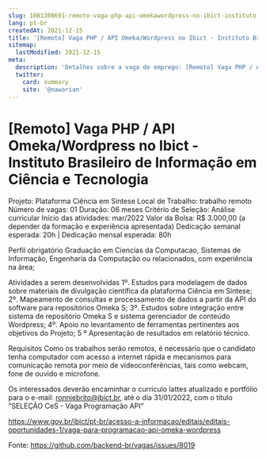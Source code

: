 ```yaml
---
slug: 1081308691-remoto-vaga-php-api-omekawordpress-no-ibict-instituto-brasileiro-de-informacao-em-ciencia-e-tecnologia
lang: pt-br
createdAt: 2021-12-15
title: '[Remoto] Vaga PHP / API Omeka/Wordpress no Ibict - Instituto Brasileiro de Informação em Ciência e Tecnologia - Vaga de Emprego'
sitemap:
  lastModified: 2021-12-15
meta:
  description: 'Detalhes sobre a vaga de emprego: [Remoto] Vaga PHP / API Omeka/Wordpress no Ibict - Instituto Brasileiro de Informação em Ciência e Tecnologia'
  twitter:
    card: summary
    site: '@nawarian'
---
```


# [Remoto] Vaga PHP / API Omeka/Wordpress no Ibict - Instituto Brasileiro de Informação em Ciência e Tecnologia

Projeto: Plataforma Ciência em Síntese
Local de Trabalho: trabalho remoto
Número de vagas: 01
Duração: 06 meses
Critério de Seleção: Análise curricular
Início das atividades: mar/2022
Valor da Bolsa: R$ 3.000,00 (a depender da formação e experiência apresentada)
Dedicação semanal esperada: 20h | Dedicação mensal esperada: 80h

Perfil obrigatório
Graduação em Ciencias da Computacao, Sistemas de Informação, Engenharia da Computação ou relacionados, com experiência na área;

Atividades a serem desenvolvidas
1º. Estudos para modelagem de dados sobre materiais de divulgação científica da  plataforma Ciência em Síntese;
2º. Mapeamento de consultas e processamento de dados a partir da API do software para  repositórios Omeka S;
3º. Estudos sobre integração entre sistema de repositório Omeka S e sistema gerenciador  de conteúdo Wordpress;
4º. Apoio no levantamento de ferramentas pertinentes aos objetivos do Projeto; 5 º Apresentação de resultados em relatório técnico.

Requisitos
Como os trabalhos serão remotos, é necessário que o candidato tenha computador com acesso a internet rápida e mecanismos para comunicação remota por meio de videoconferências, tais como webcam, fone de ouvido e microfone.

Os interessados deverão encaminhar o currículo lattes atualizado e portfólio para o e-mail: ronniebrito@ibict.br, até o dia 31/01/2022, com o título “SELEÇÃO CeS - Vaga Programação API”

https://www.gov.br/ibict/pt-br/acesso-a-informacao/editais/editais-oportunidades-1/vaga-para-programacao-api-omeka-wordpress

Fonte: https://github.com/backend-br/vagas/issues/8019